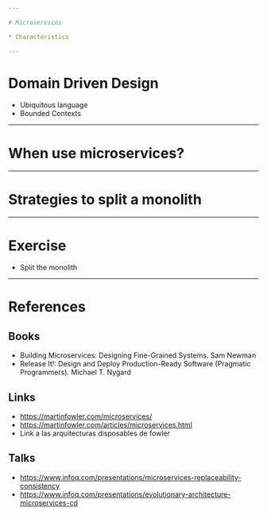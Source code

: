 ```yaml
---

# Microservices

* Characteristics

---
```


# Domain Driven Design

* Ubiquitous language
* Bounded Contexts

---

# When use microservices?

---

# Strategies to split a monolith

---

# Exercise
* Split the monolith

---

# References

## Books

* Building Microservices: Designing Fine-Grained Systems. Sam Newman
* Release It!: Design and Deploy Production-Ready Software (Pragmatic Programmers). Michael T. Nygard

## Links

* https://martinfowler.com/microservices/
* https://martinfowler.com/articles/microservices.html
* Link a las arquitecturas disposables de fowler


## Talks

* https://www.infoq.com/presentations/microservices-replaceability-consistency
* https://www.infoq.com/presentations/evolutionary-architecture-microservices-cd